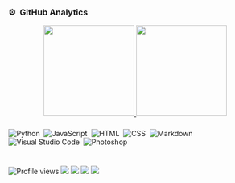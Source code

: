 <img src="https://camo.githubusercontent.com/82291b0fe831bfc6781e07fc5090cbd0a8b912bb8b8d4fec0696c881834f81ac/68747470733a2f2f70726f626f742e6d656469612f394575424971676170492e676966" width="800" height="2">




### ⚙️ &nbsp;GitHub Analytics

<p align="center">
<a href="https://github.com/AVS1508">
  <img height="180em" src="https://github-readme-stats-eight-theta.vercel.app/api?username=majhcc&show_icons=true&theme=algolia&include_all_commits=true&count_private=true"/>
  <img height="180em" src="https://github-readme-stats-eight-theta.vercel.app/api/top-langs/?username=majhcc&layout=compact&langs_count=8&theme=algolia"/>
</a>
</p>

###

![Python](https://img.shields.io/badge/-Python-05122A?style=flat&logo=python)&nbsp;
![JavaScript](https://img.shields.io/badge/-JavaScript-05122A?style=flat&logo=javascript)&nbsp;
![HTML](https://img.shields.io/badge/-HTML-05122A?style=flat&logo=HTML5)&nbsp;
![CSS](https://img.shields.io/badge/-CSS-05122A?style=flat&logo=CSS3&logoColor=1572B6)&nbsp;
![Markdown](https://img.shields.io/badge/-Markdown-05122A?style=flat&logo=markdown)\
![Visual Studio Code](https://img.shields.io/badge/-Visual%20Studio%20Code-05122A?style=flat&logo=visual-studio-code&logoColor=007ACC)&nbsp;
![Photoshop](https://img.shields.io/badge/-Photoshop-05122A?style=flat&logo=adobe-photoshop)&nbsp;

<img src="https://camo.githubusercontent.com/82291b0fe831bfc6781e07fc5090cbd0a8b912bb8b8d4fec0696c881834f81ac/68747470733a2f2f70726f626f742e6d656469612f394575424971676170492e676966" 
width="800" height="2">

###

![Profile views](https://gpvc.arturio.dev/majhcc)
<a href="mailto:info@majhcc.xyz"><img src="https://img.shields.io/badge/-info@majhcc.xyz-D14836?style=flat&logo=Gmail&logoColor=white"/></a>
<a href="https://twitter.com/majhcc"><img src="https://img.shields.io/badge/-@majhcc-1A8CD8?style=flat&logo=twitter&logoColor=white"/></a>
<a href="https://instagram.com/majhcc"><img src="https://img.shields.io/badge/-@majhcc-E4405F?style=flat&logo=Instagram&logoColor=white"/></a>
<a href="https://youtube.com/majhcc"><img src="https://img.shields.io/youtube/channel/subscribers/majhcc"/></a>


